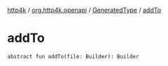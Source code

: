 [http4k](../../index.md) / [org.http4k.openapi](../index.md) / [GeneratedType](index.md) / [addTo](./add-to.md)

# addTo

`abstract fun addTo(file: Builder): Builder`